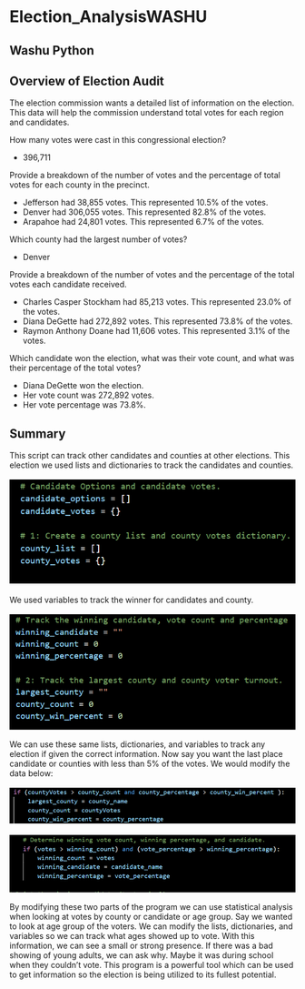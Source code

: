 # Election_AnalysisWASHU
## Washu Python

## Overview of Election Audit
The election commission wants a detailed list of information on the election. This data will help the commission understand total votes for each region and candidates.

How many votes were cast in this congressional election?
- 396,711

Provide a breakdown of the number of votes and the percentage of total votes for each county in the precinct.
- Jefferson had 38,855 votes. This represented 10.5% of the votes.
- Denver had 306,055 votes. This represented 82.8% of the votes.
- Arapahoe had 24,801 votes. This represented 6.7% of the votes.

Which county had the largest number of votes?
- Denver

Provide a breakdown of the number of votes and the percentage of the total votes each candidate received.
- Charles Casper Stockham had 85,213 votes. This represented 23.0% of the votes.
- Diana DeGette had 272,892 votes. This represented 73.8% of the votes.
- Raymon Anthony Doane had 11,606 votes. This represented 3.1% of the votes.

Which candidate won the election, what was their vote count, and what was their percentage of the total votes?
- Diana DeGette won the election. 
- Her vote count was 272,892 votes. 
- Her vote percentage was 73.8%.

## Summary
This script can track other candidates and counties at other elections. This election we used lists and dictionaries to track the candidates and counties.<br/>
<br/>
![candidate_county](Resources/candidate_county.png)<br/>
<br/>
We used variables to track the winner for candidates and county.<br/>
<br/>
![winning_largest](Resources/winning_largest.png)

We can use these same lists, dictionaries, and variables to track any election if given the correct information. Now say you want the last place candidate or counties with less than 5% of the votes. We would modify the data below:<br/>
<br/>
![modifycounty](Resources/modifycounty.png)<br/>
<br/>
![modifycandidate](Resources/modifycandidate.png)

By modifying these two parts of the program we can use statistical analysis when looking at votes by county or candidate or age group. Say we wanted to look at age group of the voters. We can modify the lists, dictionaries, and variables so we can track what ages showed up to vote. With this information, we can see a small or strong presence. If there was a bad showing of young adults, we can ask why. Maybe it was during school when they couldn’t vote.  This program is a powerful tool which can be used to get information so the election is being utilized to its fullest potential. 
